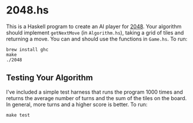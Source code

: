 # 2048.hs

This is a Haskell program to create an AI player for [2048][1]. Your algorithm should implement `getNextMove` (in `Algorithm.hs`), taking a grid of tiles and returning a move. You can and should use the functions in `Game.hs`. To run:

[1]: https://gabrielecirulli.github.io/2048/

```
brew install ghc
make
./2048
```

## Testing Your Algorithm

I've included a simple test harness that runs the program 1000 times and returns the average number of turns and the sum of the tiles on the board. In general, more turns and a higher score is better. To run:

```
make test
```
